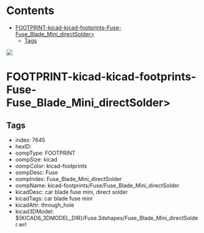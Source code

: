 



Contents
========

* [FOOTPRINT-kicad-kicad-footprints-Fuse-Fuse_Blade_Mini_directSolder>](#footprint-kicad-kicad-footprints-fuse-fuse_blade_mini_directsolder)
	* [Tags](#tags)
  
![][im]
# FOOTPRINT-kicad-kicad-footprints-Fuse-Fuse_Blade_Mini_directSolder>

## Tags

- index: 7645
- hexID: 
- oompType: FOOTPRINT
- oompSize: kicad
- oompColor: kicad-footprints
- oompDesc: Fuse
- oompIndex: Fuse_Blade_Mini_directSolder
- oompName: kicad-footprints/Fuse/Fuse_Blade_Mini_directSolder
- kicadDesc: car blade fuse mini, direct solder
- kicadTags: car blade fuse mini
- kicadAttr: through_hole
- kicad3DModel: ${KICAD6_3DMODEL_DIR}/Fuse.3dshapes/Fuse_Blade_Mini_directSolder.wrl



[im]: image.png
